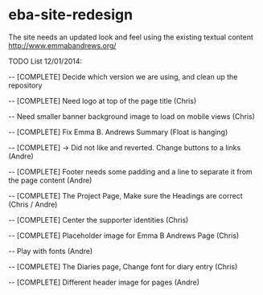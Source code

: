 eba-site-redesign
=================

The site needs an updated look and feel using the existing textual content http://www.emmabandrews.org/

TODO List 12/01/2014:

-- [COMPLETE] Decide which version we are using, and clean up the repository

-- [COMPLETE] Need logo at top of the page title (Chris)

-- Need smaller banner background image to load on mobile views (Chris)

-- [COMPLETE] Fix Emma B. Andrews Summary (Float is hanging)

-- [COMPLETE] -> Did not like and reverted. Change buttons to a links (Andre)

-- [COMPLETE] Footer needs some padding and a line to separate it from the page content (Andre)

-- [COMPLETE] The Project Page, Make sure the Headings are correct (Chris / Andre)

-- [COMPLETE] Center the supporter identities (Chris)

-- [COMPLETE] Placeholder image for Emma B Andrews Page (Chris)

-- Play with fonts (Andre)

-- [COMPLETE] The Diaries page, Change font for diary entry (Chris)

-- [COMPLETE] Different header image for pages (Andre)
